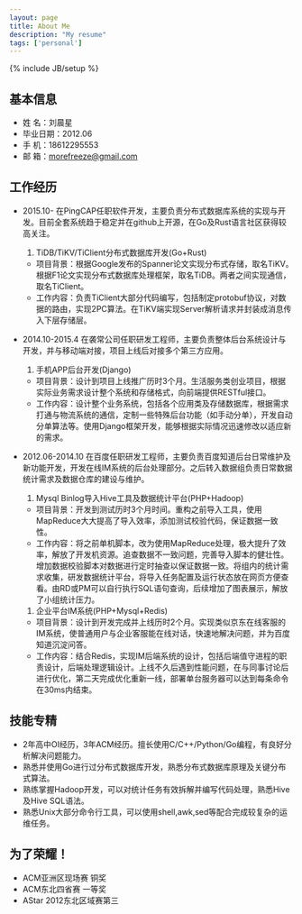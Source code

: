 ```yaml
---
layout: page
title: About Me
description: "My resume"
tags: ['personal']
---
```

{% include JB/setup %}

## 基本信息
- 姓    名：刘晨星
- 毕业日期：2012.06
- 手    机：18612295553
- 邮    箱：morefreeze@gmail.com

## 工作经历
- 2015.10-  在PingCAP任职软件开发，主要负责分布式数据库系统的实现与开发。目前全套系统趋于稳定并在github上开源，在Go及Rust语言社区获得较高关注。
  1. TiDB/TiKV/TiClient分布式数据库开发(Go+Rust)
    - 项目背景：根据Google发布的Spanner论文实现分布式存储，取名TiKV。根据F1论文实现分布式数据库处理框架，取名TiDB。两者之间实现通信，取名TiClient。
    - 工作内容：负责TiClient大部分代码编写，包括制定protobuf协议，对数据的路由，实现2PC算法。在TiKV端实现Server解析请求并封装成消息传入下层存储层。

- 2014.10-2015.4  在袭常公司任职研发工程师，主要负责整体后台系统设计与开发，并与移动端对接，项目上线后对接多个第三方应用。
  1. 手机APP后台开发(Django)
    - 项目背景：设计到项目上线推广历时3个月。生活服务类创业项目，根据实际业务需求设计整个系统和存储格式，向前端提供RESTful接口。
    - 工作内容：设计整个业务系统，包括各个应用类及存储数据库，根据需求打通与物流系统的通信，定制一些特殊后台功能（如手动分单），开发自动分单算法等。使用Django框架开发，能够根据实际情况迅速修改以适应新的需求。

- 2012.06-2014.10 在百度任职研发工程师，主要负责百度知道后台日常维护及新功能开发，开发在线IM系统的后台处理部分。之后转入数据组负责日常数据统计需求及数据仓库的建设与维护。
  1. Mysql Binlog导入Hive工具及数据统计平台(PHP+Hadoop)
    - 项目背景：开发到测试历时3个月时间。重构之前导入工具，使用MapReduce大大提高了导入效率，添加测试校验代码，保证数据一致性。
    - 工作内容：将之前单机脚本，改为使用MapReduce处理，极大提升了效率，解放了开发机资源。追查数据不一致问题，完善导入脚本的健壮性。增加数据校验脚本对数据进行定时抽查以保证数据一致。将组内的统计需求收集，研发数据统计平台，将导入任务配置及运行状态放在网页方便查看。由RD或PM可以自行执行SQL语句查询，后续增加了图表展示，解放了小组统计压力。
  1. 企业平台IM系统(PHP+Mysql+Redis)
    - 项目背景：设计到开发完成并上线历时2个月。实现类似京东在线客服的IM系统，使普通用户与企业客服能在线对话，快速地解决问题，并为百度知道沉淀问答。
    - 工作内容：结合Redis，实现IM后端系统的设计，包括后端值守进程的职责设计，后端处理逻辑设计。上线不久后遇到性能问题，在与同事讨论后进行优化，第二天完成优化重新一线，部署单台服务器可以达到每条命令在30ms内结束。


## 技能专精
- 2年高中OI经历，3年ACM经历。擅长使用C/C++/Python/Go编程，有良好分析解决问题能力。
- 熟悉并使用Go进行过分布式数据库开发，熟悉分布式数据库原理及关键分布式算法。
- 熟练掌握Hadoop开发，可以对统计任务有效拆解并编写代码处理，熟悉Hive及Hive SQL语法。
- 熟悉Unix大部分命令行工具，可以使用shell,awk,sed等配合完成较复杂的运维任务。

## 为了荣耀！
- ACM亚洲区现场赛 铜奖
- ACM东北四省赛 一等奖
- AStar 2012东北区域赛第三

